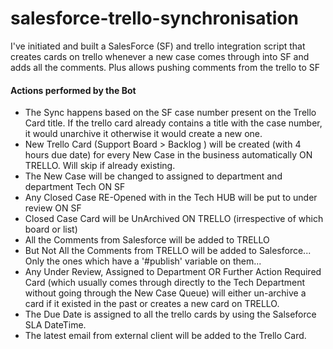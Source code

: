 # salesforce-trello-synchronisation
I've initiated and built a SalesForce (SF) and trello integration script that creates cards on trello whenever a new case comes through into SF and adds all the comments.  Plus allows pushing comments from the trello to SF


<h4>Actions performed by the Bot</h4> 

<ul>
  <li>The Sync happens based on the SF case number present on the Trello Card title.  If the trello card already contains a title with the case number, it would unarchive it otherwise it would create a new one. </li>
<li>New Trello Card (Support Board > Backlog ) will be created (with 4 hours due date) for every New Case in the business automatically ON TRELLO.  Will skip if already existing. </li>
<li>The New Case will be changed to assigned to department and department Tech ON SF</li>
<li>Any Closed Case RE-Opened with in the Tech HUB will be put to under review ON SF</li>
<li>Closed Case Card will be UnArchived ON TRELLO (irrespective of which board or list)</li>
<li>All the Comments from Salesforce will be added to TRELLO</li>
<li>But Not All the Comments from TRELLO will be added to Salesforce... Only the ones which have a '#publish' variable on them...</li>
<li>Any Under Review, Assigned to Department OR Further Action Required Card (which usually comes through directly to the Tech Department without going through the New Case Queue) will either un-archive a card if it existed in the past or creates a new card on TRELLO.</li>
<li>The Due Date is assigned to all the trello cards by using the Salseforce SLA DateTime. </li>
<li>The latest email from external client will be added to the Trello Card.</li>

</ul>
